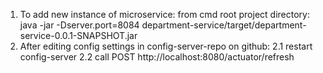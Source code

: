 1. To add new instance of microservice:
from cmd root project directory: java -jar -Dserver.port=8084 department-service/target/department-service-0.0.1-SNAPSHOT.jar
2. After editing config settings in config-server-repo on github:
2.1 restart config-server
2.2 call POST http://localhost:8080/actuator/refresh

